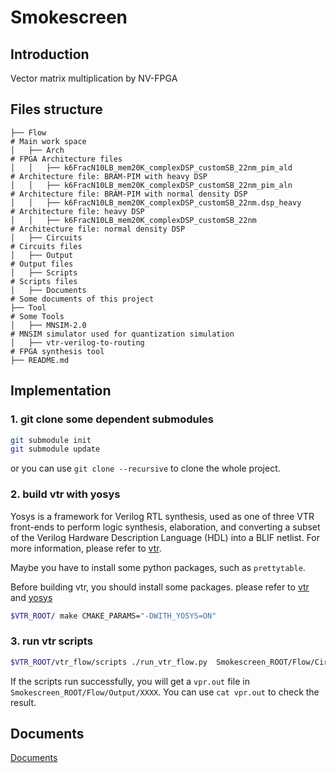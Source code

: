 <!--
 * @Author: Hao Zhang haozhang@mail.sdu.edu.cn
 * @Date: 2022-08-13 15:33:31
 * @LastEditors: haozhang-hoge haozhang@mail.sdu.edu.cn
 * @LastEditTime: 2022-12-04 13:42:17
 * @FilePath: /Smokescreen/README.md
 * @Description: 
 * 
 * Copyright (c) 2022 by Hao Zhang haozhang@mail.sdu.edu.cn, All Rights Reserved. 
-->
# Smokescreen

## Introduction

Vector matrix multiplication by NV-FPGA

## Files structure

```
├── Flow                                                                        # Main work space
│   ├── Arch                                                                    # FPGA Architecture files
│   │   ├── k6FracN10LB_mem20K_complexDSP_customSB_22nm_pim_ald                 # Architecture file: BRAM-PIM with heavy DSP 
│   │   ├── k6FracN10LB_mem20K_complexDSP_customSB_22nm_pim_aln                 # Architecture file: BRAM-PIM with normal density DSP
│   │   ├── k6FracN10LB_mem20K_complexDSP_customSB_22nm.dsp_heavy               # Architecture file: heavy DSP
│   │   ├── k6FracN10LB_mem20K_complexDSP_customSB_22nm                         # Architecture file: normal density DSP
│   ├── Circuits                                                                # Circuits files
│   ├── Output                                                                  # Output files
│   ├── Scripts                                                                 # Scripts files
│   ├── Documents                                                               # Some documents of this project
├── Tool                                                                        # Some Tools
│   ├── MNSIM-2.0                                                               # MNSIM simulator used for quantization simulation
│   ├── vtr-verilog-to-routing                                                  # FPGA synthesis tool
├── README.md
```

## Implementation

### 1. git clone some dependent submodules

```bash
git submodule init
git submodule update
```

or you can use `git clone --recursive` to clone the whole project.

### 2. build vtr with yosys

Yosys is a framework for Verilog RTL synthesis, used as one of three VTR front-ends to perform logic synthesis, elaboration, and converting a subset of the Verilog Hardware Description Language (HDL) into a BLIF netlist.
For more information, please refer to [vtr](https://docs.verilogtorouting.org/en/latest/yosys/).

Maybe you have to install some python packages, such as `prettytable`.

Before building vtr, you should install some packages.
please refer to [vtr](https://docs.verilogtorouting.org/en/latest/BUILDING/) and [yosys](https://docs.verilogtorouting.org/en/latest/yosys/quickstart/#building)

```bash
$VTR_ROOT/ make CMAKE_PARAMS="-DWITH_YOSYS=ON"
```

### 3. run vtr scripts

```bash
$VTR_ROOT/vtr_flow/scripts ./run_vtr_flow.py  Smokescreen_ROOT/Flow/Circuits/XXXX.v  Smokescreen_ROOT/Flow/Arch/XXXXX.xml  -temp_dir Smokescreen_ROOT/Flow/Output/XXXX -start yosys
```
If the scripts run successfully, you will get a `vpr.out` file in `Smokescreen_ROOT/Flow/Output/XXXX`. You can use `cat vpr.out` to check the result.

## Documents
[Documents](https://haozhang-hoge.notion.site/FPGA-PIM-MAP-85711495157249a6a1587130abea785c)